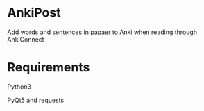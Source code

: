 # AnkiPost
Add words and sentences in papaer to Anki when reading through AnkiConnect

# Requirements
Python3

PyQt5 and requests
